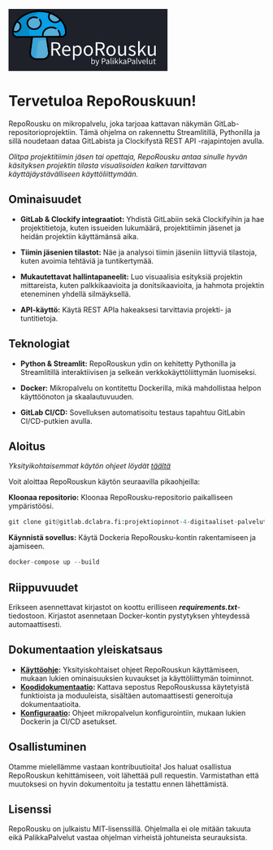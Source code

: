 ![reporousku_logo1](images/logo_teksti_mkdocs.png)
# Tervetuloa RepoRouskuun!

RepoRousku on mikropalvelu, joka tarjoaa kattavan näkymän GitLab-repositorioprojektiin. Tämä ohjelma on rakennettu Streamlitillä, Pythonilla ja sillä noudetaan dataa GitLabista ja Clockifystä REST API -rajapintojen avulla. 


_Olitpa projektitiimin jäsen tai opettaja, RepoRousku antaa sinulle hyvän käsityksen projektin tilasta visualisoiden kaiken tarvittavan käyttäjäystävälliseen käyttöliittymään._

## Ominaisuudet

* **GitLab & Clockify integraatiot:** Yhdistä GitLabiin sekä Clockifyihin ja hae projektitietoja, kuten issueiden lukumäärä, projektitiimin jäsenet ja heidän projektiin käyttämänsä aika. 

* **Tiimin jäsenien tilastot:** Näe ja analysoi tiimin jäseniin liittyviä tilastoja, kuten avoimia tehtäviä ja tuntikertymää.

* **Mukautettavat hallintapaneelit:** Luo visuaalisia esityksiä projektin mittareista, kuten palkkikaavioita ja donitsikaavioita, ja hahmota projektin eteneminen yhdellä silmäyksellä.

* **API-käyttö:** Käytä REST APIa hakeaksesi tarvittavia projekti- ja tuntitietoja.

## Teknologiat 

* **Python & Streamlit:** RepoRouskun ydin on kehitetty Pythonilla ja Streamlitillä interaktiivisen ja selkeän verkkokäyttöliittymän luomiseksi.

* **Docker:** Mikropalvelu on kontitettu Dockerilla, mikä mahdollistaa helpon käyttöönoton ja skaalautuvuuden.

* **GitLab CI/CD:** Sovelluksen automatisoitu testaus tapahtuu GitLabin CI/CD-putkien avulla.

## Aloitus



_Yksityikohtaisemmat käytön ohjeet löydät [täältä](http://localhost:8502/usage/)_

Voit aloittaa RepoRouskun käytön seuraavilla pikaohjeilla:

**Kloonaa repositorio:** Kloonaa RepoRousku-repositorio paikalliseen ympäristöösi.
```python
git clone git@gitlab.dclabra.fi:projektiopinnot-4-digitaaliset-palvelut/palikkapalvelut.git
```

**Käynnistä sovellus:** Käytä Dockeria RepoRousku-kontin rakentamiseen ja ajamiseen.
```python
docker-compose up --build
```

## Riippuvuudet

Erikseen asennettavat kirjastot on koottu erilliseen **_requirements.txt_**-tiedostoon. Kirjastot asennetaan Docker-kontin pystytyksen yhteydessä automaattisesti.

## Dokumentaation yleiskatsaus

* **[Käyttöohje](http://localhost:8502/usage/):** Yksityiskohtaiset ohjeet RepoRouskun käyttämiseen, mukaan lukien ominaisuuksien kuvaukset ja käyttöliittymän toiminnot.
* **[Koodidokumentaatio](http://localhost:8502/modules_api_reference/):** Kattava sepostus RepoRouskussa käytetyistä funktioista ja moduuleista, sisältäen automaattisesti generoituja dokumentaatioita.
* **[Konfiguraatio](http://localhost:8502/configuration/):** Ohjeet mikropalvelun konfigurointiin, mukaan lukien Dockerin ja CI/CD asetukset.

## Osallistuminen

Otamme mielellämme vastaan kontribuutioita! Jos haluat osallistua RepoRouskun kehittämiseen, voit lähettää pull requestin. Varmistathan että muutoksesi on hyvin dokumentoitu ja testattu ennen lähettämistä. 

## Lisenssi

RepoRousku on julkaistu MIT-lisenssillä. Ohjelmalla ei ole mitään takuuta eikä PalikkaPalvelut vastaa ohjelman virheistä johtuneista seurauksista.
